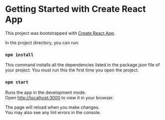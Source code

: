 # Getting Started with Create React App

This project was bootstrapped with
[Create React App](https://github.com/facebook/create-react-app).

In the project directory, you can run:

### `npm install`

This command installs all the dependencies listed in the package.json file of
your project. You must run this the first time you open the project.

### `npm start`

Runs the app in the development mode.\
Open [http://localhost:3000](http://localhost:3000) to view it in your browser.

The page will reload when you make changes.\
You may also see any lint errors in the console.
